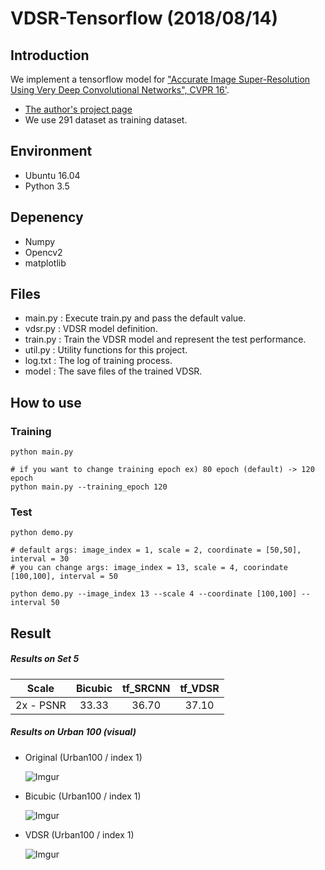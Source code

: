 # VDSR-Tensorflow (2018/08/14)

## Introduction
We implement a tensorflow model for ["Accurate Image Super-Resolution Using Very Deep Convolutional Networks", CVPR 16'](http://cv.snu.ac.kr/research/VDSR/VDSR_CVPR2016.pdf).
- [The author's project page](http://cv.snu.ac.kr/research/VDSR/)
- We use 291 dataset as training dataset.

## Environment
- Ubuntu 16.04
- Python 3.5

## Depenency
- Numpy
- Opencv2
- matplotlib

## Files
- main.py : Execute train.py and pass the default value.
- vdsr.py : VDSR model definition.
- train.py : Train the VDSR model and represent the test performance.
- util.py : Utility functions for this project.
- log.txt : The log of training process.
- model : The save files of the trained VDSR.

## How to use
### Training
```shell
python main.py

# if you want to change training epoch ex) 80 epoch (default) -> 120 epoch
python main.py --training_epoch 120
```

### Test
```shell
python demo.py

# default args: image_index = 1, scale = 2, coordinate = [50,50], interval = 30 
# you can change args: image_index = 13, scale = 4, coorindate [100,100], interval = 50

python demo.py --image_index 13 --scale 4 --coordinate [100,100] --interval 50
```

## Result
##### Results on Set 5

|  Scale    | Bicubic | tf_SRCNN | tf_VDSR |
|:---------:|:-------:|:----:|:----:|
| 2x - PSNR|   33.33 |   36.70 |   37.10 |

##### Results on Urban 100 (visual)
- Original (Urban100 / index 1)

  ![Imgur](https://github.com/DevKiHyun/VDSR-Tensorflow/blob/master/result/original.png)
 
 - Bicubic (Urban100 / index 1)

    ![Imgur](https://github.com/DevKiHyun/VDSR-Tensorflow/blob/master/result/bicubic.png)
 
 - VDSR (Urban100 / index 1)
 
    ![Imgur](https://github.com/DevKiHyun/VDSR-Tensorflow/blob/master/result/VDSR.png)

